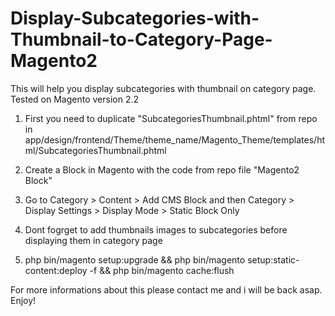 # Display-Subcategories-with-Thumbnail-to-Category-Page-Magento2
This will help you display subcategories with thumbnail on category page. Tested on Magento version 2.2

1. First you need to duplicate "SubcategoriesThumbnail.phtml" from repo in app/design/frontend/Theme/theme_name/Magento_Theme/templates/html/SubcategoriesThumbnail.phtml

2. Create a Block in Magento with the code from repo file "Magento2 Block"

3. Go to Category > Content > Add CMS Block and then Category > Display Settings > Display Mode > Static Block Only

4. Dont fogrget to add thumbnails images to subcategories before displaying them in category page

5. php bin/magento setup:upgrade && php bin/magento setup:static-content:deploy -f && php bin/magento cache:flush

For more informations about this please contact me and i will be back asap. Enjoy!
   
